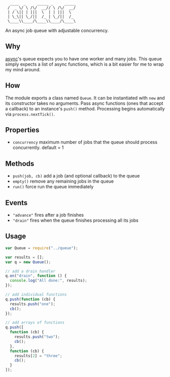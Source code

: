 ```
  ____  _     _____ _     _____
 /  _ \/ \ /\/  __// \ /\/  __/
 | / \|| | |||  \  | | |||  \  
 | \_\|| \_/||  /_ | \_/||  /_ 
 \____\\____/\____\\____/\____\

```
An async job queue with adjustable concurrency.

## Why
[async](https://github.com/caolan/async#queue)'s queue expects you to have one worker and many jobs. This queue simply expects a list of async functions, which is a bit easier for me to wrap my mind around.

## How
The module exports a class named ```Queue```. It can be instantiated with ```new``` and its constructor takes no arguments. Pass async functions (ones that accept a callback) to an instance's ```push()``` method. Processing begins automatically via ```process.nextTick()```.

## Properties
* ```concurrency``` maximum number of jobs that the queue should process concurrently. default = 1

## Methods
* ```push(job, cb)``` add a job (and optional callback) to the queue  
* ```empty()``` remove any remaining jobs in the queue  
* ```run()``` force run the queue immediately  

## Events
* ```"advance"``` fires after a job finishes  
* ```"drain"``` fires when the queue finishes processing all its jobs

## Usage
```javascript
var Queue = require("../queue");

var results = [];
var q = new Queue();

// add a drain handler
q.on("drain", function () {
  console.log("All done:", results);
});

// add individual functions
q.push(function (cb) {
  results.push("one");
  cb();
});

// add arrays of functions
q.push([
  function (cb) {
    results.push("two");
    cb();
  },
  function (cb) {
    results[2] = "three";
    cb();
  }
]);
```
